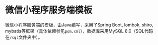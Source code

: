 # 微信小程序服务端模板

微信小程序服务端的模板，由Java编写，采用了Spring Boot, lombok, shiro, mybatis等框架（具体依赖参见`pom.xml`），数据库采用MySQL 8.0（SQL代码在`/sql`文件夹中）。

